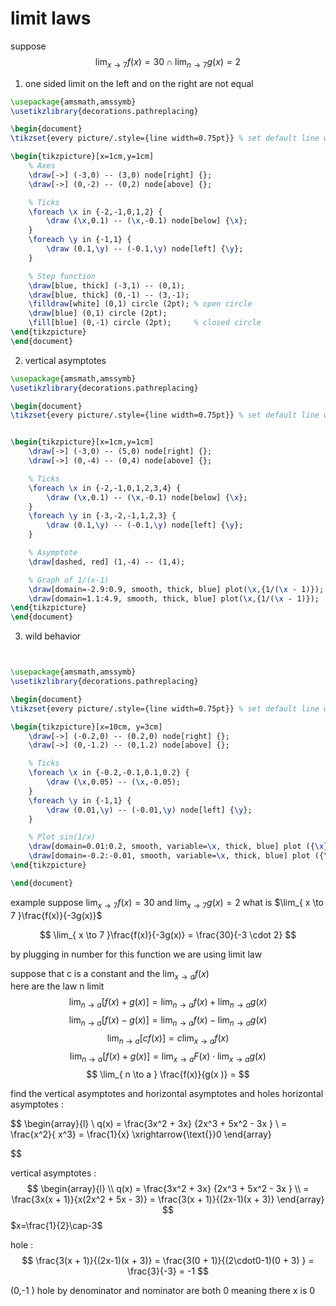 

# limit laws 
suppose 
$$
\lim_{ x \to 7 } f(x)   = 30  \cap \lim_{ n \to 7 }g(x) = 2  
$$
1. one sided limit on the left and on the right are not equal  
```tikz
\usepackage{amsmath,amssymb}
\usetikzlibrary{decorations.pathreplacing}

\begin{document}
\tikzset{every picture/.style={line width=0.75pt}} % set default line width

\begin{tikzpicture}[x=1cm,y=1cm]
    % Axes
    \draw[->] (-3,0) -- (3,0) node[right] {};
    \draw[->] (0,-2) -- (0,2) node[above] {};

    % Ticks
    \foreach \x in {-2,-1,0,1,2} {
        \draw (\x,0.1) -- (\x,-0.1) node[below] {\x};
    }
    \foreach \y in {-1,1} {
        \draw (0.1,\y) -- (-0.1,\y) node[left] {\y};
    }

    % Step function
    \draw[blue, thick] (-3,1) -- (0,1);
    \draw[blue, thick] (0,-1) -- (3,-1);
    \filldraw[white] (0,1) circle (2pt); % open circle
    \draw[blue] (0,1) circle (2pt);
    \fill[blue] (0,-1) circle (2pt);     % closed circle
\end{tikzpicture}
\end{document}
```


2. vertical asymptotes
```tikz
\usepackage{amsmath,amssymb}
\usetikzlibrary{decorations.pathreplacing}

\begin{document}
\tikzset{every picture/.style={line width=0.75pt}} % set default line width


\begin{tikzpicture}[x=1cm,y=1cm]
    \draw[->] (-3,0) -- (5,0) node[right] {};
    \draw[->] (0,-4) -- (0,4) node[above] {};

    % Ticks
    \foreach \x in {-2,-1,0,1,2,3,4} {
        \draw (\x,0.1) -- (\x,-0.1) node[below] {\x};
    }
    \foreach \y in {-3,-2,-1,1,2,3} {
        \draw (0.1,\y) -- (-0.1,\y) node[left] {\y};
    }

    % Asymptote
    \draw[dashed, red] (1,-4) -- (1,4);

    % Graph of 1/(x-1)
    \draw[domain=-2.9:0.9, smooth, thick, blue] plot(\x,{1/(\x - 1)});
    \draw[domain=1.1:4.9, smooth, thick, blue] plot(\x,{1/(\x - 1)});
\end{tikzpicture}
\end{document}


```


3. wild behavior 
```tikz

```
```tikz 

\usepackage{amsmath,amssymb}
\usetikzlibrary{decorations.pathreplacing}

\begin{document}
\tikzset{every picture/.style={line width=0.75pt}} % set default line width

\begin{tikzpicture}[x=10cm, y=3cm]
    \draw[->] (-0.2,0) -- (0.2,0) node[right] {};
    \draw[->] (0,-1.2) -- (0,1.2) node[above] {};

    % Ticks
    \foreach \x in {-0.2,-0.1,0.1,0.2} {
        \draw (\x,0.05) -- (\x,-0.05);
    }
    \foreach \y in {-1,1} {
        \draw (0.01,\y) -- (-0.01,\y) node[left] {\y};
    }

    % Plot sin(1/x)
    \draw[domain=0.01:0.2, smooth, variable=\x, thick, blue] plot ({\x},{sin(1/\x r)});
    \draw[domain=-0.2:-0.01, smooth, variable=\x, thick, blue] plot ({\x},{sin(1/\x r)});
\end{tikzpicture}

\end{document}
```


example   suppose $\lim_{ x \to 7 }f(x) =30$  and $\lim_{ x \to 7 }g(x)=2$ what is $\lim_{ x \to 7 }\frac{f(x)}{-3g(x)}$

$$
\lim_{ x \to 7 }\frac{f(x)}{-3g(x)}  =  \frac{30}{-3 \cdot 2} 
$$


by plugging  in number for this  function we are using limit law 

suppose that c is a constant and the  $\lim_{ x \to a }f(x)$  
here are the law n limit 
$$
\lim_{ n \to a }[f(x) + g(x )]   = \lim_{ n \to a }f(x)   +   \lim_{ n \to a }g(x)   
$$
$$
\lim_{ n \to a }[f(x) - g(x )]   = \lim_{ n \to a }f(x)   -   \lim_{ n \to a }g(x)   
$$
$$
\lim_{ n \to a }[cf(x)]   = c  \lim_{ x \to a } f(x)
$$
$$
\lim_{ n \to a }[f(x) + g(x )]   =  \lim_{ x \to a } F(x) \cdot \lim_{ x \to  a }  g(x)
$$
$$
\lim_{ n \to a } \frac{f(x)}{g(x )}  =  
$$

find the vertical asymptotes and horizontal asymptotes and holes 
horizontal asymptotes  :  

$$
\begin{array}{l} \\
q(x)  =  \frac{3x^2 + 3x} {2x^3 + 5x^2   - 3x } \\
 =  \frac{x^2}{ x^3}  = \frac{1}{x} \xrightarrow{\text{}}0 
\end{array}

$$


vertical asymptotes : 
$$
\begin{array}{l} \\
q(x)  =  \frac{3x^2 + 3x} {2x^3 + 5x^2   - 3x } \\
 =  \frac{3x(x + 1)}{x(2x^2 + 5x  - 3)}  = \frac{3(x + 1)}{(2x-1)(x + 3)} 
\end{array}
$$
$x=\frac{1}{2}\cap-3$ 


hole  : 
$$
 \frac{3(x + 1)}{(2x-1)(x + 3)}    = \frac{3(0 + 1)}{(2\cdot0-1)(0 + 3) }  = \frac{3}{-3}   = -1 
$$

(0,-1 )
hole by denominator and nominator are both 0 meaning there x is   0 


  
